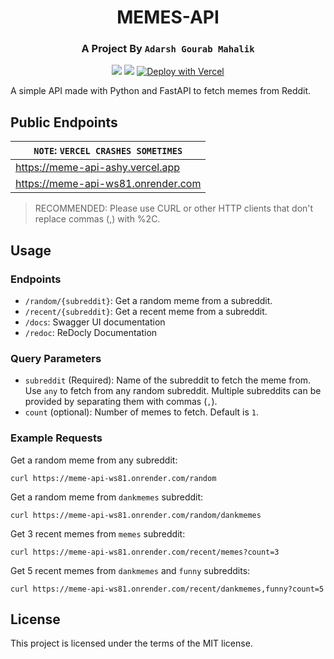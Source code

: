 <h1 align="center">MEMES-API</h1>
<h3 align="center">A Project By <code>Adarsh Gourab Mahalik</code></h3>
<p align="center">
<img src="https://img.shields.io/github/repo-size/itsmeadarsh2008/meme-api?color=pink&style=for-the-badge">
<img src="https://img.shields.io/github/issues/itsmeadarsh2008/meme-api?style=for-the-badge">
<a href="https://vercel.com/new/clone?repository-url=https%3A%2F%2Fgithub.com%2Fitsmeadarsh2008%2Fmeme-api&env=PORT&envDescription=The%20PORT%20Should%20Be%20Specified%20In%20Order%20To%20Deploy%20Sucessfully&project-name=meme-api-created-by-adarsh&repository-name=meme-api"><img src="https://vercel.com/button" alt="Deploy with Vercel"/></a>
</p>


A simple API made with Python and FastAPI to fetch memes from Reddit. 

## Public Endpoints
| `NOTE`: `VERCEL CRASHES SOMETIMES`     |
|------------------------------------|
| https://meme-api-ashy.vercel.app   |
| https://meme-api-ws81.onrender.com |
>RECOMMENDED: Please use CURL or other HTTP clients that don't replace commas (,) with %2C. 

## Usage

### Endpoints

- `/random/{subreddit}`: Get a random meme from a subreddit.
- `/recent/{subreddit}`: Get a recent meme from a subreddit.
- `/docs`: Swagger UI documentation
- `/redoc`: ReDocly Documentation

### Query Parameters

- `subreddit` (Required): Name of the subreddit to fetch the meme from. Use `any` to fetch from any random subreddit. Multiple subreddits can be provided by separating them with commas (`,`).
- `count` (optional): Number of memes to fetch. Default is `1`.

### Example Requests

Get a random meme from any subreddit:

```
curl https://meme-api-ws81.onrender.com/random
```

Get a random meme from `dankmemes` subreddit:

```
curl https://meme-api-ws81.onrender.com/random/dankmemes
```

Get 3 recent memes from `memes` subreddit:

```
curl https://meme-api-ws81.onrender.com/recent/memes?count=3
```

Get 5 recent memes from `dankmemes` and `funny` subreddits:

```
curl https://meme-api-ws81.onrender.com/recent/dankmemes,funny?count=5
```

## License

This project is licensed under the terms of the MIT license.